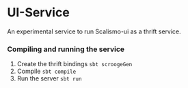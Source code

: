 # UI-Service 

An experimental service to run Scalismo-ui as a thrift service.

### Compiling and running the service

1. Create the thrift bindings ```sbt scroogeGen```
2. Compile ```sbt compile```
3. Run the server ```sbt run ```